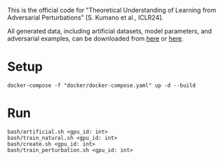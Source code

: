 This is the official code for "Theoretical Understanding of Learning from Adversarial Perturbations" [S. Kumano et al., ICLR24].

All generated data, including artificial datasets, model parameters, and adversarial examples, can be downloaded from [here](https://drive.google.com/file/d/1gcS_sBp65zwl5yS5gCg5S884tvH1KwKi/view) or [here](https://filedn.com/lAlreeY65CBjFVbAkaD5F7k/Research/%5BICLR24%5D%20Theoretical%20Understanding%20of%20Learning%20from%20Adversarial%20Perturbations/data.zip).

# Setup
```console
docker-compose -f "docker/docker-compose.yaml" up -d --build 
```

# Run
```console
bash/artificial.sh <gpu_id: int>
bash/train_natural.sh <gpu_id: int>
bash/create.sh <gpu_id: int>
bash/train_perturbation.sh <gpu_id: int>
```
